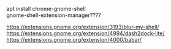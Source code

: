 apt install chrome-gnome-shell  
gnome-shell-extension-manager????  

https://extensions.gnome.org/extension/3193/blur-my-shell/  
https://extensions.gnome.org/extension/4994/dash2dock-lite/  
https://extensions.gnome.org/extension/4000/babar/  

